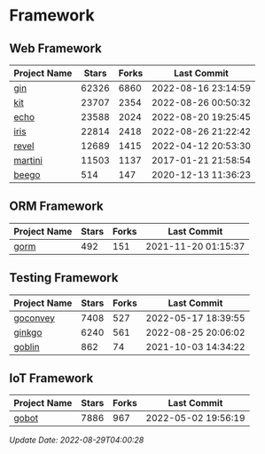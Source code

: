 # Framework

## Web Framework
| Project Name | Stars | Forks | Last Commit |
| ------------ | ----- | ----- | ----------- |
| [gin](https://github.com/gin-gonic/gin) | 62326 | 6860 | 2022-08-16 23:14:59 |
| [kit](https://github.com/go-kit/kit) | 23707 | 2354 | 2022-08-26 00:50:32 |
| [echo](https://github.com/labstack/echo) | 23588 | 2024 | 2022-08-20 19:25:45 |
| [iris](https://github.com/kataras/iris) | 22814 | 2418 | 2022-08-26 21:22:42 |
| [revel](https://github.com/revel/revel) | 12689 | 1415 | 2022-04-12 20:53:30 |
| [martini](https://github.com/go-martini/martini) | 11503 | 1137 | 2017-01-21 21:58:54 |
| [beego](https://github.com/astaxie/beego) | 514 | 147 | 2020-12-13 11:36:23 |

## ORM Framework
| Project Name | Stars | Forks | Last Commit |
| ------------ | ----- | ----- | ----------- |
| [gorm](https://github.com/jinzhu/gorm) | 492 | 151 | 2021-11-20 01:15:37 |

## Testing Framework
| Project Name | Stars | Forks | Last Commit |
| ------------ | ----- | ----- | ----------- |
| [goconvey](https://github.com/smartystreets/goconvey) | 7408 | 527 | 2022-05-17 18:39:55 |
| [ginkgo](https://github.com/onsi/ginkgo) | 6240 | 561 | 2022-08-25 20:06:02 |
| [goblin](https://github.com/franela/goblin) | 862 | 74 | 2021-10-03 14:34:22 |

## IoT Framework
| Project Name | Stars | Forks | Last Commit |
| ------------ | ----- | ----- | ----------- |
| [gobot](https://github.com/hybridgroup/gobot) | 7886 | 967 | 2022-05-02 19:56:19 |

*Update Date: 2022-08-29T04:00:28*
